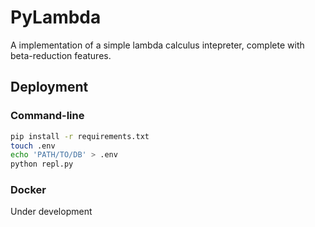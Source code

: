 # PyLambda

A implementation of a simple lambda calculus intepreter, complete with beta-reduction features.

## Deployment

### Command-line

```zsh
pip install -r requirements.txt
touch .env
echo 'PATH/TO/DB' > .env
python repl.py
```

### Docker
Under development
